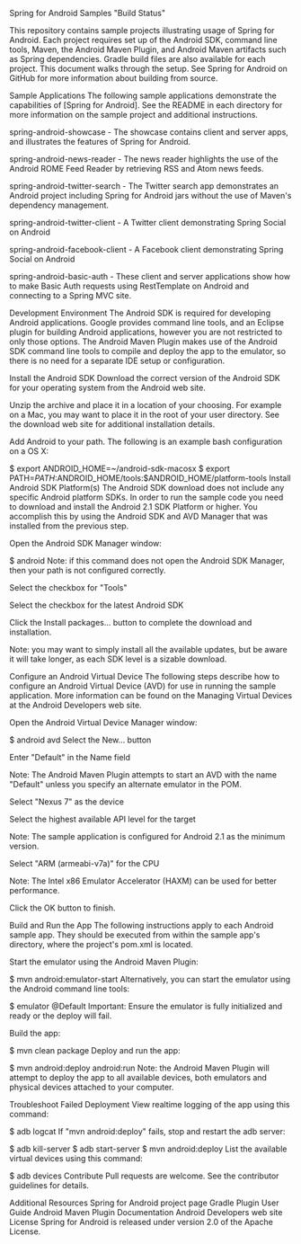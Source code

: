Spring for Android Samples
"Build Status"

This repository contains sample projects illustrating usage of Spring for Android. Each project requires set up of the Android SDK, command line tools, Maven, the Android Maven Plugin, and Android Maven artifacts such as Spring dependencies. Gradle build files are also available for each project. This document walks through the setup. See Spring for Android on GitHub for more information about building from source.

Sample Applications
The following sample applications demonstrate the capabilities of [Spring for Android]. See the README in each directory for more information on the sample project and additional instructions.

spring-android-showcase - The showcase contains client and server apps, and illustrates the features of Spring for Android.

spring-android-news-reader - The news reader highlights the use of the Android ROME Feed Reader by retrieving RSS and Atom news feeds.

spring-android-twitter-search - The Twitter search app demonstrates an Android project including Spring for Android jars without the use of Maven's dependency management.

spring-android-twitter-client - A Twitter client demonstrating Spring Social on Android

spring-android-facebook-client - A Facebook client demonstrating Spring Social on Android

spring-android-basic-auth - These client and server applications show how to make Basic Auth requests using RestTemplate on Android and connecting to a Spring MVC site.

Development Environment
The Android SDK is required for developing Android applications. Google provides command line tools, and an Eclipse plugin for building Android applications, however you are not restricted to only those options. The Android Maven Plugin makes use of the Android SDK command line tools to compile and deploy the app to the emulator, so there is no need for a separate IDE setup or configuration.

Install the Android SDK
Download the correct version of the Android SDK for your operating system from the Android web site.

Unzip the archive and place it in a location of your choosing. For example on a Mac, you may want to place it in the root of your user directory. See the download web site for additional installation details.

Add Android to your path. The following is an example bash configuration on a OS X:

$ export ANDROID_HOME=~/android-sdk-macosx
$ export PATH=${PATH}:$ANDROID_HOME/tools:$ANDROID_HOME/platform-tools
Install Android SDK Platform(s)
The Android SDK download does not include any specific Android platform SDKs. In order to run the sample code you need to download and install the Android 2.1 SDK Platform or higher. You accomplish this by using the Android SDK and AVD Manager that was installed from the previous step.

Open the Android SDK Manager window:

$ android
Note: if this command does not open the Android SDK Manager, then your path is not configured correctly.

Select the checkbox for "Tools"

Select the checkbox for the latest Android SDK

Click the Install packages... button to complete the download and installation.

Note: you may want to simply install all the available updates, but be aware it will take longer, as each SDK level is a sizable download.

Configure an Android Virtual Device
The following steps describe how to configure an Android Virtual Device (AVD) for use in running the sample application. More information can be found on the Managing Virtual Devices at the Android Developers web site.

Open the Android Virtual Device Manager window:

$ android avd
Select the New… button

Enter "Default" in the Name field

Note: The Android Maven Plugin attempts to start an AVD with the name "Default" unless you specify an alternate emulator in the POM.

Select "Nexus 7" as the device

Select the highest available API level for the target

Note: The sample application is configured for Android 2.1 as the minimum version.

Select "ARM (armeabi-v7a)" for the CPU

Note: The Intel x86 Emulator Accelerator (HAXM) can be used for better performance.

Click the OK button to finish.

Build and Run the App
The following instructions apply to each Android sample app. They should be executed from within the sample app's directory, where the project's pom.xml is located.

Start the emulator using the Android Maven Plugin:

$ mvn android:emulator-start
Alternatively, you can start the emulator using the Android command line tools:

$ emulator @Default
Important: Ensure the emulator is fully initialized and ready or the deploy will fail.

Build the app:

$ mvn clean package
Deploy and run the app:

$ mvn android:deploy android:run
Note: the Android Maven Plugin will attempt to deploy the app to all available devices, both emulators and physical devices attached to your computer.

Troubleshoot Failed Deployment
View realtime logging of the app using this command:

$ adb logcat
If "mvn android:deploy" fails, stop and restart the adb server:

$ adb kill-server
$ adb start-server
$ mvn android:deploy
List the available virtual devices using this command:

$ adb devices
Contribute
Pull requests are welcome. See the contributor guidelines for details.

Additional Resources
Spring for Android project page
Gradle Plugin User Guide
Android Maven Plugin Documentation
Android Developers web site
License
Spring for Android is released under version 2.0 of the Apache License.
